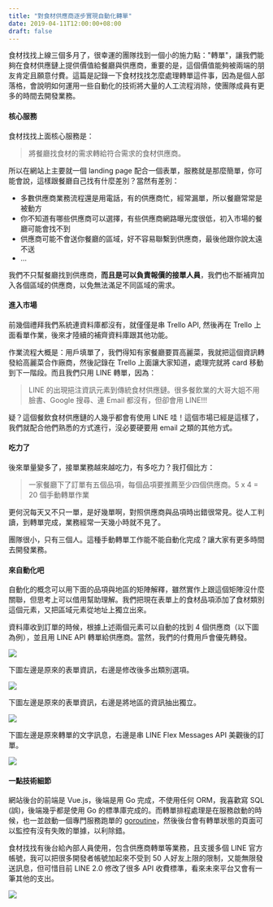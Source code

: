 ```yaml
---
title: "對食材供應商逐步實現自動化轉單"
date: 2019-04-11T12:00:00+08:00
draft: false
---
```


食材找找上線三個多月了，很幸運的團隊找到一個小的施力點："轉單"，讓我們能夠在食材供應鏈上提供價值給餐廳與供應商，重要的是，這個價值能夠被兩端的朋友肯定且願意付費。這篇是記錄一下食材找找怎麼處理轉單這件事，因為是個人部落格，會說明如何運用一些自動化的技術將大量的人工流程消除，使團隊成員有更多的時間去開發業務。<!--more-->

#### 核心服務

食材找找上面核心服務是：

> 將餐廳找食材的需求轉給符合需求的食材供應商。

所以在網站上主要就一個 landing page 配合一個表單，服務就是那麼簡單，你可能會說，這樣跟餐廳自己找有什麼差別？當然有差別：

* 多數供應商業務流程還是用電話，有的供應商忙，經常漏單，所以餐廳常常是被動方
* 你不知道有哪些供應商可以選擇，有些供應商網路曝光度很低，初入市場的餐廳可能會找不到
* 供應商可能不會送你餐廳的區域，好不容易聯繫到供應商，最後他跟你說太遠不送
* ...

我們不只幫餐廳找到供應商，**而且是可以負責報價的接單人員**，我們也不斷補齊加入各個區域的供應商，以免無法滿足不同區域的需求。

#### 進入市場

前幾個禮拜我們系統連資料庫都沒有，就僅僅是串 Trello API, 然後再在 Trello 上面看單作業，後來才陸續的補齊資料庫跟其他功能。

作業流程大概是：用戶填單了，我們得知有家餐廳要買高麗菜，我就把這個資訊轉發給高麗菜合作廠商，然後記錄在 Trello 上面讓大家知道，處理完就將 card 移動到下一階段。而且我們只用 LINE 轉單，因為：

> LINE 的出現挹注資訊元素到傳統食材供應鏈。很多餐飲業的大哥大姐不用臉書、Google 搜尋、連 Email 都沒有，但卻會用 LINE!!!

疑？這個餐飲食材供應鏈的人幾乎都會有使用 LINE 哇！這個市場已經是這樣了，我們就配合他們熟悉的方式進行，沒必要硬要用 email 之類的其他方式。

#### 吃力了

後來單量變多了，接單業務越來越吃力，有多吃力？我打個比方：

> 一家餐廳下了訂單有五個品項，每個品項要推薦至少四個供應商。5 x 4 = 20 個手動轉單作業

更何況每天又不只一單，是好幾單啊，對照供應商與品項時出錯很常見。從人工判讀，到轉單完成，業務經常一天幾小時就不見了。

團隊很小，只有三個人。這種手動轉單工作能不能自動化完成？讓大家有更多時間去開發業務。

#### 來自動化吧

自動化的概念可以用下面的品項與地區的矩陣解釋，雖然實作上跟這個矩陣沒什麼關聯，但思考上可以借用幫助理解。我們把現在表單上的食材品項添加了食材類別這個元素，又把區域元素從地址上獨立出來。

資料庫收到訂單的時候，根據上述兩個元素可以自動的找到 4 個供應商（以下圖為例），並且用 LINE API 轉單給供應商。當然，我們的付費用戶會優先轉發。

![](/20190411/food-matrix.jpeg)

下圖左邊是原來的表單資訊，右邊是修改後多出類別選項。

![](/20190411/categories.jpeg)

下圖左邊是原來的表單資訊，右邊是將地區的資訊抽出獨立。

![](/20190411/country_city.jpeg)

下圖左邊是原來轉單的文字訊息，右邊是串 LINE Flex Messages API 美觀後的訂單。

![](/20190411/message.jpeg)

#### 一點技術細節

網站後台的前端是 Vue.js，後端是用 Go 完成，不使用任何 ORM，我喜歡寫 SQL (誤)，後端幾乎都是使用 Go 的標準庫完成的。而轉單排程處理是在服務啟動的時候，也一並啟動一個專門服務跑單的 [goroutine]，然後後台會有轉單狀態的頁面可以監控有沒有失敗的單據，以利除錯。

食材找找有後台給內部人員使用，包含供應商轉單等業務，且支援多個 LINE 官方帳號，我可以把很多開發者帳號加起來不受到 50 人好友上限的限制，又能無限發送訊息，但可惜目前 LINE 2.0 修改了很多 API 收費標準，看來未來平台又會有一筆其他的支出。


![](/20190411/dashboard.jpeg)

[goroutine]:https://tour.golang.org/concurrency/1
